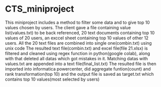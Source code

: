 # CTS_miniproject
This miniproject includes a method to filter some data and to give top 10 values chosen by users. The client gave a file containing value list(values.txt) to be back referenced, 20 text documents containing top 10 values of 20 users, an exccel sheet containing top 10 values of other 12 users.
All the 20 text files are combined into single one(combin.txt) using unix code
The resulted text file(combin.txt) and excel file(file 21.xlsx) is filtered and cleaned using regex function in python(google colab), along with that deleted all datas which got mistakes in it.
Matching datas with values.txt are appended into a text file(final_list.txt)
The resulted file is then imported into informatica powercenter, did aggregate funtion(count) and rank transformation(top 10) and the output file is saved as target.txt which contains top 10 values(most selected by users)
